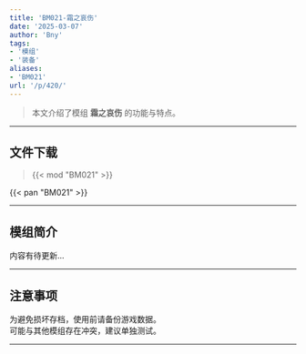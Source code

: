 ```yaml
---
title: 'BM021-霜之哀伤'
date: '2025-03-07'
author: 'Bny'
tags:
- '模组'
- '装备'
aliases:
- 'BM021'
url: '/p/420/'
---
```


> 本文介绍了模组 **霜之哀伤** 的功能与特点。

---

## 文件下载  

> {{< mod "BM021" >}}  

{{< pan "BM021" >}}  

---

## 模组简介

>  
内容有待更新...  

---

## 注意事项

>  
为避免损坏存档，使用前请备份游戏数据。  
可能与其他模组存在冲突，建议单独测试。  

---

